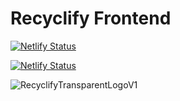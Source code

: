 # Recyclify Frontend
[![Netlify Status](https://api.netlify.com/api/v1/badges/e9c3037e-10fb-46ac-b139-70ea3e845197/deploy-status)](https://app.netlify.com/sites/recyclifylive/deploys)

[![Netlify Status](https://api.netlify.com/api/v1/badges/9d859f93-6e84-4f13-a7ef-397e9776d619/deploy-status)](https://app.netlify.com/sites/recyclifybackup/deploys)

![RecyclifyTransparentLogoV1](https://github.com/user-attachments/assets/2fc04473-3dfe-428d-905b-d1843e5b05af)

